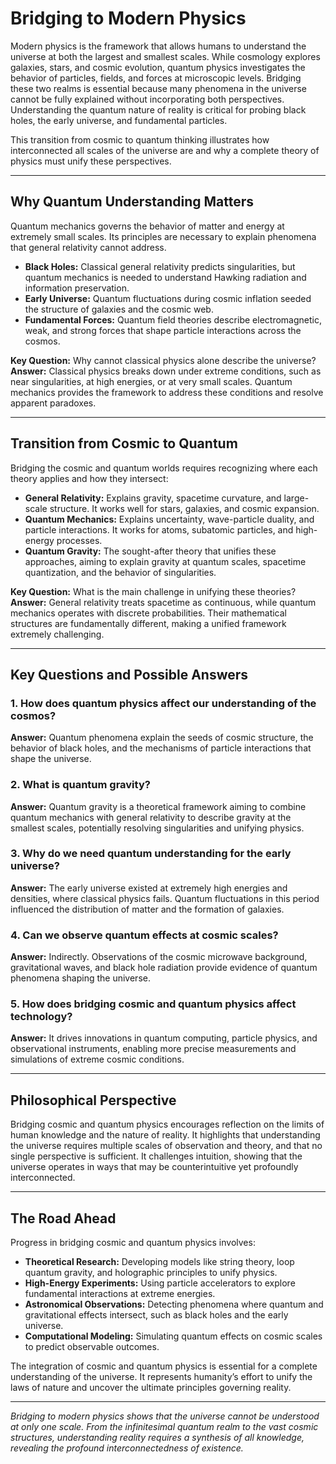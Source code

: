 # **Bridging to Modern Physics**

Modern physics is the framework that allows humans to understand the universe at both the largest and smallest scales. While cosmology explores galaxies, stars, and cosmic evolution, quantum physics investigates the behavior of particles, fields, and forces at microscopic levels. Bridging these two realms is essential because many phenomena in the universe cannot be fully explained without incorporating both perspectives. Understanding the quantum nature of reality is critical for probing black holes, the early universe, and fundamental particles.

This transition from cosmic to quantum thinking illustrates how interconnected all scales of the universe are and why a complete theory of physics must unify these perspectives.

---

## **Why Quantum Understanding Matters**

Quantum mechanics governs the behavior of matter and energy at extremely small scales. Its principles are necessary to explain phenomena that general relativity cannot address.

* **Black Holes:** Classical general relativity predicts singularities, but quantum mechanics is needed to understand Hawking radiation and information preservation.
* **Early Universe:** Quantum fluctuations during cosmic inflation seeded the structure of galaxies and the cosmic web.
* **Fundamental Forces:** Quantum field theories describe electromagnetic, weak, and strong forces that shape particle interactions across the cosmos.

**Key Question:** Why cannot classical physics alone describe the universe?
**Answer:** Classical physics breaks down under extreme conditions, such as near singularities, at high energies, or at very small scales. Quantum mechanics provides the framework to address these conditions and resolve apparent paradoxes.

---

## **Transition from Cosmic to Quantum**

Bridging the cosmic and quantum worlds requires recognizing where each theory applies and how they intersect:

* **General Relativity:** Explains gravity, spacetime curvature, and large-scale structure. It works well for stars, galaxies, and cosmic expansion.
* **Quantum Mechanics:** Explains uncertainty, wave-particle duality, and particle interactions. It works for atoms, subatomic particles, and high-energy processes.
* **Quantum Gravity:** The sought-after theory that unifies these approaches, aiming to explain gravity at quantum scales, spacetime quantization, and the behavior of singularities.

**Key Question:** What is the main challenge in unifying these theories?
**Answer:** General relativity treats spacetime as continuous, while quantum mechanics operates with discrete probabilities. Their mathematical structures are fundamentally different, making a unified framework extremely challenging.

---

## **Key Questions and Possible Answers**

### **1. How does quantum physics affect our understanding of the cosmos?**

**Answer:** Quantum phenomena explain the seeds of cosmic structure, the behavior of black holes, and the mechanisms of particle interactions that shape the universe.

### **2. What is quantum gravity?**

**Answer:** Quantum gravity is a theoretical framework aiming to combine quantum mechanics with general relativity to describe gravity at the smallest scales, potentially resolving singularities and unifying physics.

### **3. Why do we need quantum understanding for the early universe?**

**Answer:** The early universe existed at extremely high energies and densities, where classical physics fails. Quantum fluctuations in this period influenced the distribution of matter and the formation of galaxies.

### **4. Can we observe quantum effects at cosmic scales?**

**Answer:** Indirectly. Observations of the cosmic microwave background, gravitational waves, and black hole radiation provide evidence of quantum phenomena shaping the universe.

### **5. How does bridging cosmic and quantum physics affect technology?**

**Answer:** It drives innovations in quantum computing, particle physics, and observational instruments, enabling more precise measurements and simulations of extreme cosmic conditions.

---

## **Philosophical Perspective**

Bridging cosmic and quantum physics encourages reflection on the limits of human knowledge and the nature of reality. It highlights that understanding the universe requires multiple scales of observation and theory, and that no single perspective is sufficient. It challenges intuition, showing that the universe operates in ways that may be counterintuitive yet profoundly interconnected.

---

## **The Road Ahead**

Progress in bridging cosmic and quantum physics involves:

* **Theoretical Research:** Developing models like string theory, loop quantum gravity, and holographic principles to unify physics.
* **High-Energy Experiments:** Using particle accelerators to explore fundamental interactions at extreme energies.
* **Astronomical Observations:** Detecting phenomena where quantum and gravitational effects intersect, such as black holes and the early universe.
* **Computational Modeling:** Simulating quantum effects on cosmic scales to predict observable outcomes.

The integration of cosmic and quantum physics is essential for a complete understanding of the universe. It represents humanity’s effort to unify the laws of nature and uncover the ultimate principles governing reality.

---

*Bridging to modern physics shows that the universe cannot be understood at only one scale. From the infinitesimal quantum realm to the vast cosmic structures, understanding reality requires a synthesis of all knowledge, revealing the profound interconnectedness of existence.*
